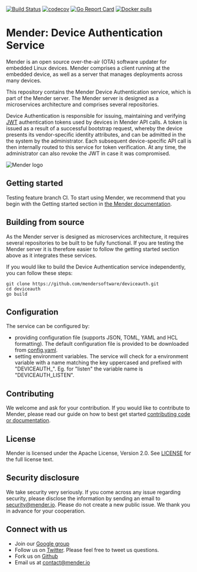 [![Build Status](https://travis-ci.org/mendersoftware/deviceauth.svg?branch=master)](https://travis-ci.org/mendersoftware/deviceauth)
[![codecov](https://codecov.io/gh/mendersoftware/deviceauth/branch/master/graph/badge.svg)](https://codecov.io/gh/mendersoftware/deviceauth)
[![Go Report Card](https://goreportcard.com/badge/github.com/mendersoftware/deviceauth)](https://goreportcard.com/report/github.com/mendersoftware/deviceauth)
[![Docker pulls](https://img.shields.io/docker/pulls/mendersoftware/deviceauth.svg?maxAge=3600)](https://hub.docker.com/r/mendersoftware/deviceauth/)

Mender: Device Authentication Service
==============================================

Mender is an open source over-the-air (OTA) software updater for embedded Linux
devices. Mender comprises a client running at the embedded device, as well as
a server that manages deployments across many devices.

This repository contains the Mender Device Authentication service, which is part of the
Mender server. The Mender server is designed as a microservices architecture
and comprises several repositories.

Device Authentication is responsible for issuing, maintaining and verifying
[JWT](jwt.io) authentication tokens used by devices in Mender API calls. A token
is issued as a result of a successful bootstrap request, whereby the device presents its
vendor-specific identity attributes, and can be admitted in the the system by the administrator.
Each subsequent device-specific API call is then internally routed to this service for token verification.
At any time, the administrator can also revoke the JWT in case it was compromised.


![Mender logo](https://mender.io/user/pages/04.resources/_logos/logoS.png)


## Getting started

Testing feature branch CI.
To start using Mender, we recommend that you begin with the Getting started
section in [the Mender documentation](https://docs.mender.io/).


## Building from source

As the Mender server is designed as microservices architecture, it requires several
repositories to be built to be fully functional. If you are testing the Mender server it
is therefore easier to follow the getting started section above as it integrates these
services.

If you would like to build the Device Authentication service independently, you can follow
these steps:

```
git clone https://github.com/mendersoftware/deviceauth.git
cd deviceauth
go build
```

## Configuration

The service can be configured by:
* providing configuration file (supports JSON, TOML, YAML and HCL formatting).
The default configuration file is provided to be downloaded from [config.yaml](https://github.com/mendersoftware/deviceauth/blob/master/config.yaml).
* setting environment variables. The service will check for a environment variable
with a name matching the key uppercased and prefixed with "DEVICEAUTH_".
Eg. for "listen" the variable name is "DEVICEAUTH_LISTEN".

## Contributing

We welcome and ask for your contribution. If you would like to contribute to Mender, please read our guide on how to best get started [contributing code or
documentation](https://github.com/mendersoftware/mender/blob/master/CONTRIBUTING.md).

## License

Mender is licensed under the Apache License, Version 2.0. See
[LICENSE](https://github.com/mendersoftware/deviceauth/blob/master/LICENSE) for the
full license text.

## Security disclosure

We take security very seriously. If you come across any issue regarding
security, please disclose the information by sending an email to
[security@mender.io](security@mender.io). Please do not create a new public
issue. We thank you in advance for your cooperation.

## Connect with us

* Join our [Google
  group](https://groups.google.com/a/lists.mender.io/forum/#!forum/mender)
* Follow us on [Twitter](https://twitter.com/mender_io?target=_blank). Please
  feel free to tweet us questions.
* Fork us on [Github](https://github.com/mendersoftware)
* Email us at [contact@mender.io](mailto:contact@mender.io)
